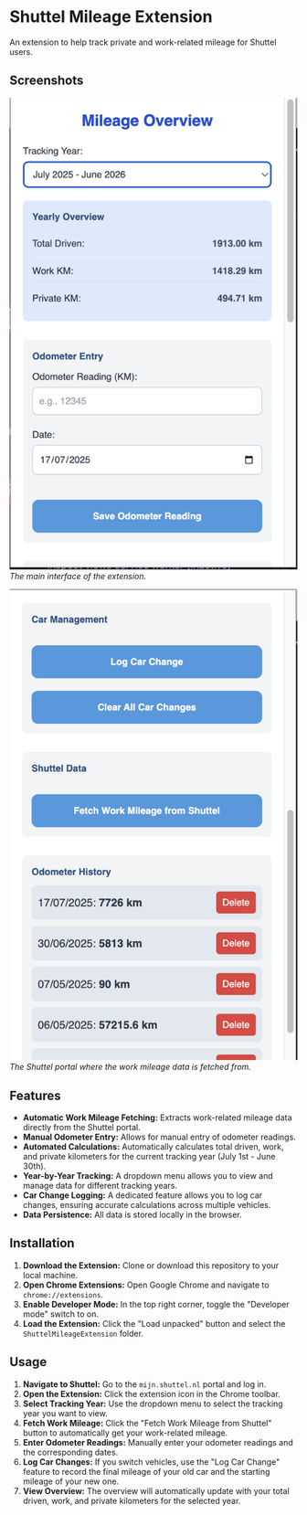 # Shuttel Mileage Extension

An extension to help track private and work-related mileage for Shuttel users.

## Screenshots

![Extension Overview](screenshots/Screenshot%202025-07-17%20at%2009.48.22.png)
*The main interface of the extension.*

![Shuttel Portal](screenshots/Screenshot%202025-07-17%20at%2009.49.14.png)
*The Shuttel portal where the work mileage data is fetched from.*

## Features

- **Automatic Work Mileage Fetching:** Extracts work-related mileage data directly from the Shuttel portal.
- **Manual Odometer Entry:** Allows for manual entry of odometer readings.
- **Automated Calculations:** Automatically calculates total driven, work, and private kilometers for the current tracking year (July 1st - June 30th).
- **Year-by-Year Tracking:** A dropdown menu allows you to view and manage data for different tracking years.
- **Car Change Logging:** A dedicated feature allows you to log car changes, ensuring accurate calculations across multiple vehicles.
- **Data Persistence:** All data is stored locally in the browser.

## Installation

1.  **Download the Extension:** Clone or download this repository to your local machine.
2.  **Open Chrome Extensions:** Open Google Chrome and navigate to `chrome://extensions`.
3.  **Enable Developer Mode:** In the top right corner, toggle the "Developer mode" switch to on.
4.  **Load the Extension:** Click the "Load unpacked" button and select the `ShuttelMileageExtension` folder.

## Usage

1.  **Navigate to Shuttel:** Go to the `mijn.shuttel.nl` portal and log in.
2.  **Open the Extension:** Click the extension icon in the Chrome toolbar.
3.  **Select Tracking Year:** Use the dropdown menu to select the tracking year you want to view.
4.  **Fetch Work Mileage:** Click the "Fetch Work Mileage from Shuttel" button to automatically get your work-related mileage.
5.  **Enter Odometer Readings:** Manually enter your odometer readings and the corresponding dates.
6.  **Log Car Changes:** If you switch vehicles, use the "Log Car Change" feature to record the final mileage of your old car and the starting mileage of your new one.
7.  **View Overview:** The overview will automatically update with your total driven, work, and private kilometers for the selected year.
